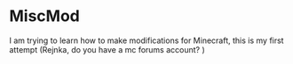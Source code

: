 MiscMod
=======

I am trying to learn how to make modifications for Minecraft, this is my first attempt (Rejnka, do you have a mc forums account? )
